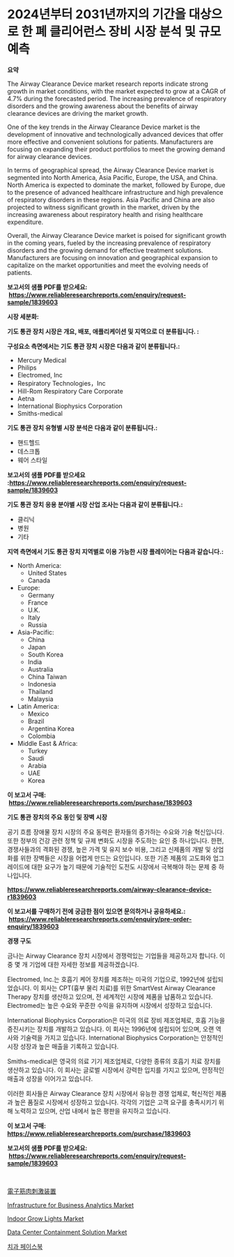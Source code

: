 <p><h1>2024년부터 2031년까지의 기간을 대상으로 한 폐 클리어런스 장비 시장 분석 및 규모 예측</h1></p><p><strong>요약</strong></p>
<p><p>The Airway Clearance Device market research reports indicate strong growth in market conditions, with the market expected to grow at a CAGR of 4.7% during the forecasted period. The increasing prevalence of respiratory disorders and the growing awareness about the benefits of airway clearance devices are driving the market growth.</p><p>One of the key trends in the Airway Clearance Device market is the development of innovative and technologically advanced devices that offer more effective and convenient solutions for patients. Manufacturers are focusing on expanding their product portfolios to meet the growing demand for airway clearance devices.</p><p>In terms of geographical spread, the Airway Clearance Device market is segmented into North America, Asia Pacific, Europe, the USA, and China. North America is expected to dominate the market, followed by Europe, due to the presence of advanced healthcare infrastructure and high prevalence of respiratory disorders in these regions. Asia Pacific and China are also projected to witness significant growth in the market, driven by the increasing awareness about respiratory health and rising healthcare expenditure.</p><p>Overall, the Airway Clearance Device market is poised for significant growth in the coming years, fueled by the increasing prevalence of respiratory disorders and the growing demand for effective treatment solutions. Manufacturers are focusing on innovation and geographical expansion to capitalize on the market opportunities and meet the evolving needs of patients.</p></p>
<p><strong>보고서의 샘플 PDF를 받으세요: &nbsp;<a href="https://www.reliableresearchreports.com/enquiry/request-sample/1839603">https://www.reliableresearchreports.com/enquiry/request-sample/1839603</a></strong></p>
<p><strong>시장 세분화:</strong></p>
<p><strong> 기도 통관 장치 시장은 개요, 배포, 애플리케이션 및 지역으로 더 분류됩니다. :</strong></p>
<p><strong>구성요소 측면에서는 기도 통관 장치 시장은 다음과 같이 분류됩니다.:</strong></p>
<p><ul><li>Mercury Medical</li><li>Philips</li><li>Electromed, Inc</li><li>Respiratory Technologies，Inc</li><li>Hill-Rom Respiratory Care Corporate</li><li>Aetna</li><li>International Biophysics Corporation</li><li>Smiths-medical</li></ul></p>
<p><strong> 기도 통관 장치 유형별 시장 분석은 다음과 같이 분류됩니다.:</strong></p>
<p><ul><li>핸드헬드</li><li>데스크톱</li><li>웨어 스타일</li></ul></p>
<p><strong>보고서의 샘플 PDF를 받으세요 :<a href="https://www.reliableresearchreports.com/enquiry/request-sample/1839603">https://www.reliableresearchreports.com/enquiry/request-sample/1839603</a></strong></p>
<p><strong> 기도 통관 장치 응용 분야별 시장 산업 조사는 다음과 같이 분류됩니다.:</strong></p>
<p><ul><li>클리닉</li><li>병원</li><li>기타</li></ul></p>
<p><strong>지역 측면에서 기도 통관 장치 지역별로 이용 가능한 시장 플레이어는 다음과 같습니다.:</strong></p>
<p><ul>
    <li>
        North America:
        <ul>
            <li>United States</li>
            <li>Canada</li>
        </ul>
    </li>
    <li>
        Europe:
        <ul>
            <li>Germany</li>
            <li>France</li>
            <li>U.K.</li>
            <li>Italy</li>
            <li>Russia</li>
        </ul>
    </li>
    <li>
        Asia-Pacific:
        <ul>
            <li>China</li>
            <li>Japan</li>
            <li>South Korea</li>
            <li>India</li>
            <li>Australia</li>
            <li>China Taiwan</li>
            <li>Indonesia</li>
            <li>Thailand</li>
            <li>Malaysia</li>
        </ul>
    </li>
    <li>
        Latin America:
        <ul>
            <li>Mexico</li>
            <li>Brazil</li>
            <li>Argentina Korea</li>
            <li>Colombia</li>
        </ul>
    </li>
    <li>
        Middle East & Africa:
        <ul>
            <li>Turkey</li>
            <li>Saudi</li>
            <li>Arabia</li>
            <li>UAE</li>
            <li>Korea</li>
        </ul>
    </li>
    </ul></p>
<p><strong>이 보고서 구매: &nbsp;<a href="https://www.reliableresearchreports.com/purchase/1839603">https://www.reliableresearchreports.com/purchase/1839603</a></strong></p>
<p><strong>기도 통관 장치의 주요 동인 및 장벽 시장</strong></p>
<p><p>공기 흐름 장애물 장치 시장의 주요 동력은 환자들의 증가하는 수요와 기술 혁신입니다. 또한 정부의 건강 관련 정책 및 규제 변화도 시장을 주도하는 요인 중 하나입니다. 한편, 경쟁사들과의 격화된 경쟁, 높은 가격 및 유지 보수 비용, 그리고 신제품의 개발 및 상업화를 위한 장벽들은 시장을 어렵게 만드는 요인입니다. 또한 기존 제품의 고도화와 업그레이드에 대한 요구가 높기 때문에 기술적인 도전도 시장에서 극복해야 하는 문제 중 하나입니다.</p></p>
<p><strong><a href="https://www.reliableresearchreports.com/airway-clearance-device-r1839603">https://www.reliableresearchreports.com/airway-clearance-device-r1839603</a></strong></p>
<p><strong>이 보고서를 구매하기 전에 궁금한 점이 있으면 문의하거나 공유하세요.: &nbsp;<a href="https://www.reliableresearchreports.com/enquiry/pre-order-enquiry/1839603">https://www.reliableresearchreports.com/enquiry/pre-order-enquiry/1839603</a></strong></p>
<p><strong>경쟁 구도</strong></p>
<p><p>금나는 Airway Clearance 장치 시장에서 경쟁력있는 기업들을 제공하고자 합니다. 이 중 몇 개 기업에 대한 자세한 정보를 제공하겠습니다.</p><p>Electromed, Inc.는 호흡기 케어 장치를 제조하는 미국의 기업으로, 1992년에 설립되었습니다. 이 회사는 CPT(흉부 물리 치료)를 위한 SmartVest Airway Clearance Therapy 장치를 생산하고 있으며, 전 세계적인 시장에 제품을 납품하고 있습니다. Electromed는 높은 수요와 꾸준한 수익을 유지하며 시장에서 성장하고 있습니다.</p><p>International Biophysics Corporation은 미국의 의료 장비 제조업체로, 호흡 기능을 증진시키는 장치를 개발하고 있습니다. 이 회사는 1996년에 설립되어 있으며, 오랜 역사와 기술력을 가지고 있습니다. International Biophysics Corporation는 안정적인 시장 성장과 높은 매출을 기록하고 있습니다.</p><p>Smiths-medical은 영국의 의료 기기 제조업체로, 다양한 종류의 호흡기 치료 장치를 생산하고 있습니다. 이 회사는 글로벌 시장에서 강력한 입지를 가지고 있으며, 안정적인 매출과 성장을 이어가고 있습니다.</p><p>이러한 회사들은 Airway Clearance 장치 시장에서 유능한 경쟁 업체로, 혁신적인 제품과 높은 품질로 시장에서 성장하고 있습니다. 각각의 기업은 고객 요구를 충족시키기 위해 노력하고 있으며, 산업 내에서 높은 평판을 유지하고 있습니다.</p></p>
<p><strong>이 보고서 구매: &nbsp; <a href="https://www.reliableresearchreports.com/purchase/1839603">https://www.reliableresearchreports.com/purchase/1839603</a></strong></p>
<p><strong>보고서의 샘플 PDF를 받으세요: &nbsp;<a href="https://www.reliableresearchreports.com/enquiry/request-sample/1839603">https://www.reliableresearchreports.com/enquiry/request-sample/1839603</a></strong><strong></strong></p>
<p>&nbsp;</p>
<p><p><a href="https://github.com/wkuactfdzwizk06/Market-Research-Report-List-1/blob/main/397588124568.md">電子筋肉刺激装置</a></p><p><a href="https://github.com/joannagoyvaerts/Market-Research-Report-List-2/blob/main/infrastructure-for-business-analytics-market.md">Infrastructure for Business Analytics Market</a></p><p><a href="https://picayune-night-cbd.notion.site/Indoor-Grow-Lights-Market-Size-Reveals-the-Best-Marketing-Channels-In-Global-Industry-f9ab893fcc41487ab7ce983e8938c725">Indoor Grow Lights Market</a></p><p><a href="https://github.com/abdelrhmankishk22/Market-Research-Report-List-4/blob/main/data-center-containment-solution-market.md">Data Center Containment Solution Market</a></p><p><a href="https://github.com/GabrielBlanda5656/Market-Research-Report-List-1/blob/main/194759322605.md">치과 페이스북</a></p></p>